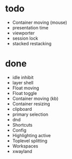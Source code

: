 # todo

- Container moving (mouse)
- presentation time
- viewporter
- session lock
- stacked restacking

# done

- idle inhibit
- layer shell
- Float moving
- Float toggle
- Container moving (kb)
- Container resizing
- clipboard
- primary selection
- dnd
- Shortcuts
- Config
- Highlighting active
- Toplevel splitting
- Workspaces
- xwayland
